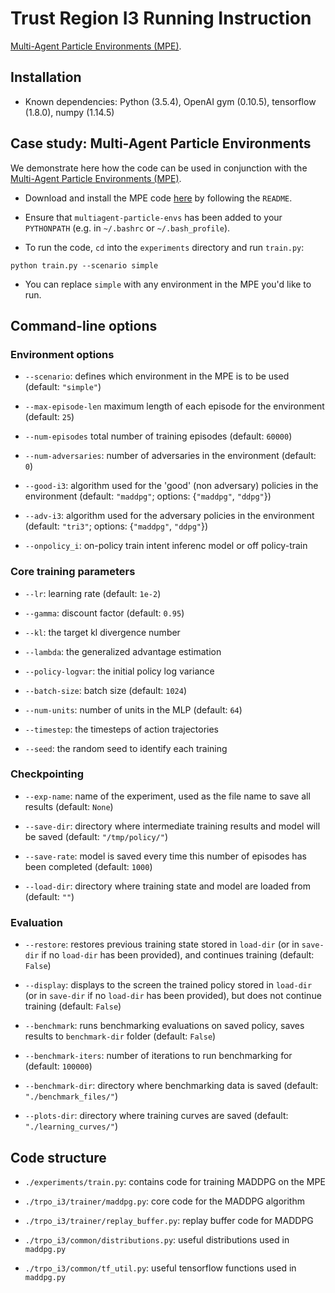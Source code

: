 # Trust Region I3 Running Instruction

[Multi-Agent Particle Environments (MPE)](https://github.com/openai/multiagent-particle-envs).

## Installation

- Known dependencies: Python (3.5.4), OpenAI gym (0.10.5), tensorflow (1.8.0), numpy (1.14.5)

## Case study: Multi-Agent Particle Environments

We demonstrate here how the code can be used in conjunction with the
[Multi-Agent Particle Environments (MPE)](https://github.com/openai/multiagent-particle-envs).

- Download and install the MPE code [here](https://github.com/openai/multiagent-particle-envs)
by following the `README`.

- Ensure that `multiagent-particle-envs` has been added to your `PYTHONPATH` (e.g. in `~/.bashrc` or `~/.bash_profile`).

- To run the code, `cd` into the `experiments` directory and run `train.py`:

``python train.py --scenario simple``

- You can replace `simple` with any environment in the MPE you'd like to run.

## Command-line options

### Environment options

- `--scenario`: defines which environment in the MPE is to be used (default: `"simple"`)

- `--max-episode-len` maximum length of each episode for the environment (default: `25`)

- `--num-episodes` total number of training episodes (default: `60000`)

- `--num-adversaries`: number of adversaries in the environment (default: `0`)

- `--good-i3`: algorithm used for the 'good' (non adversary) policies in the environment
(default: `"maddpg"`; options: {`"maddpg"`, `"ddpg"`})

- `--adv-i3`: algorithm used for the adversary policies in the environment
(default: `"tri3"`; options: {`"maddpg"`, `"ddpg"`})

- `--onpolicy_i`: on-policy train intent inferenc model or off policy-train

### Core training parameters

- `--lr`: learning rate (default: `1e-2`)

- `--gamma`: discount factor (default: `0.95`)

- `--kl`: the target kl divergence number 

- `--lambda`: the generalized advantage estimation 

- `--policy-logvar`: the initial policy log variance

- `--batch-size`: batch size (default: `1024`)

- `--num-units`: number of units in the MLP (default: `64`)

- `--timestep`: the timesteps of action trajectories 

- `--seed`: the random seed to identify each training 


### Checkpointing

- `--exp-name`: name of the experiment, used as the file name to save all results (default: `None`)

- `--save-dir`: directory where intermediate training results and model will be saved (default: `"/tmp/policy/"`)

- `--save-rate`: model is saved every time this number of episodes has been completed (default: `1000`)

- `--load-dir`: directory where training state and model are loaded from (default: `""`)

### Evaluation

- `--restore`: restores previous training state stored in `load-dir` (or in `save-dir` if no `load-dir`
has been provided), and continues training (default: `False`)

- `--display`: displays to the screen the trained policy stored in `load-dir` (or in `save-dir` if no `load-dir`
has been provided), but does not continue training (default: `False`)

- `--benchmark`: runs benchmarking evaluations on saved policy, saves results to `benchmark-dir` folder (default: `False`)

- `--benchmark-iters`: number of iterations to run benchmarking for (default: `100000`)

- `--benchmark-dir`: directory where benchmarking data is saved (default: `"./benchmark_files/"`)

- `--plots-dir`: directory where training curves are saved (default: `"./learning_curves/"`)

## Code structure

- `./experiments/train.py`: contains code for training MADDPG on the MPE

- `./trpo_i3/trainer/maddpg.py`: core code for the MADDPG algorithm

- `./trpo_i3/trainer/replay_buffer.py`: replay buffer code for MADDPG

- `./trpo_i3/common/distributions.py`: useful distributions used in `maddpg.py`

- `./trpo_i3/common/tf_util.py`: useful tensorflow functions used in `maddpg.py`

